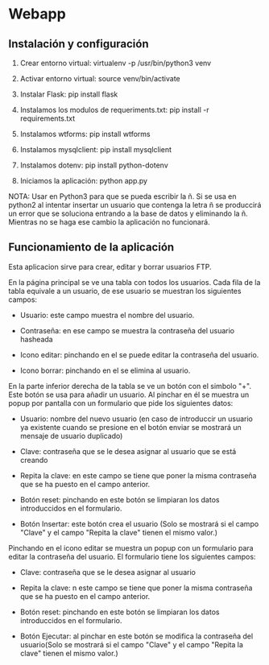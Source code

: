  # Webapp

## Instalación y configuración

1. Crear entorno virtual: virtualenv -p /usr/bin/python3 venv

2. Activar entorno virtual: source venv/bin/activate

3. Instalar Flask: pip install flask

4. Instalamos los modulos de requeriments.txt: pip install -r requirements.txt 

5. Instalamos wtforms: pip install wtforms

6. Instalamos mysqlclient: pip install mysqlclient

7. Instalamos dotenv: pip install python-dotenv

8. Iniciamos la aplicación: python app.py

NOTA: Usar en Python3 para que se pueda escribir la ñ. Si se usa en python2 al intentar insertar un usuario que contenga la letra ñ se produccirá 
      un error que se soluciona entrando a la base de datos y eliminando la ñ. Mientras no se haga ese cambio la aplicación no funcionará.


## Funcionamiento de la aplicación

Esta aplicacion sirve para crear, editar y borrar  usuarios FTP.

En la página principal se ve una tabla con todos los usuarios. Cada fila de la tabla equivale a un usuario, de ese usuario se  muestran los siguientes campos:
    
* Usuario: este campo muestra el nombre del usuario.
    
* Contraseña: en ese campo se muestra la contraseña del usuario hasheada
    
* Icono editar: pinchando en el se puede editar la contraseña del usuario.

* Icono borrar: pinchando en el se elimina al usuario.


En la parte inferior derecha de la tabla se ve un botón con el simbolo "+". Este botón se usa para añadir un usuario. Al pinchar en él se muestra un popup por pantalla con un formulario que pide los siguientes datos:
    
* Usuario: nombre del nuevo usuario (en  caso de introduccir un usuario ya existente cuando se presione en el botón enviar se mostrará un mensaje de usuario duplicado)
    
* Clave: contraseña que se le desea asignar al usuario que se está creando

* Repita la clave: en este campo se tiene que poner la misma contraseña que se ha puesto en el campo anterior.

* Botón reset: pinchando en este botón se limpiaran los datos introduccidos en el formulario.

* Botón Insertar: este botón crea el usuario (Solo se mostrará si el campo "Clave" y el campo "Repita la clave" tienen el mismo valor.)


Pinchando en el icono editar se muestra un popup con un formulario para editar la contraseña del usuario. El formulario tiene los siguientes campos:
   
* Clave: contraseña que se le desea asignar al usuario
   
* Repita la clave: n este campo se tiene que poner la misma contraseña que se ha puesto en el campo anterior.
   
* Botón reset: pinchando en este botón se limpiaran los datos introduccidos en el formulario.
   
* Botón Ejecutar: al pinchar en este botón se modifica la contraseña del usuario(Solo se mostrará si el campo "Clave" y el campo "Repita la clave" tienen el mismo valor.)
